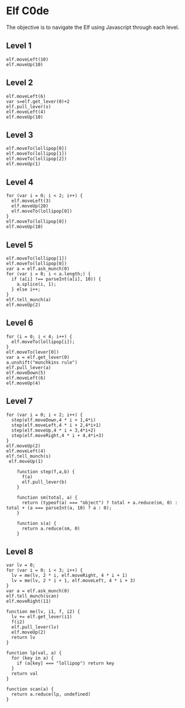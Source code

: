 # Elf C0de
The objective is to navigate the Elf using Javascript through each level.

## Level 1
```
elf.moveLeft(10)
elf.moveUp(10)
```
## Level 2
```
elf.moveLeft(6)
var s=elf.get_lever(0)+2
elf.pull_lever(s)
elf.moveLeft(4)
elf.moveUp(10)
```
## Level 3
```
elf.moveTo(lollipop[0])
elf.moveTo(lollipop[1])
elf.moveTo(lollipop[2])
elf.moveUp(1)
```
## Level 4
```
for (var i = 0; i < 2; i++) {
  elf.moveLeft(3)
  elf.moveUp(20)
  elf.moveTo(lollipop[0])
}
elf.moveTo(lollipop[0])
elf.moveUp(10)
```
## Level 5
```
elf.moveTo(lollipop[1])
elf.moveTo(lollipop[0])
var a = elf.ask_munch(0)
for (var i = 0; i < a.length;) {
  if (a[i] !== parseInt(a[i], 10)) {
    a.splice(i, 1);
  } else i++;
}
elf.tell_munch(a)
elf.moveUp(2)
```
## Level 6
```
for (i = 0; i < 4; i++) {
  elf.moveTo(lollipop[i]);
}
elf.moveTo(lever[0])
var a = elf.get_lever(0)
a.unshift("munchkins rule")
elf.pull_lever(a)
elf.moveDown(5)
elf.moveLeft(6)
elf.moveUp(4)
```
## Level 7
```
for (var i = 0; i < 2; i++) {
  step(elf.moveDown,4 * i + 1,4*i)
  step(elf.moveLeft,4 * i + 2,4*i+1)
  step(elf.moveUp,4 * i + 3,4*i+2)
  step(elf.moveRight,4 * i + 4,4*i+3)
}
elf.moveUp(2)
elf.moveLeft(4)
elf.tell_munch(s)
 elf.moveUp(1)

    function step(f,a,b) {
      f(a)
      elf.pull_lever(b)
    }

    function sm(total, a) {
      return (typeof(a) === "object") ? total + a.reduce(sm, 0) : total + (a === parseInt(a, 10) ? a : 0);
    }

    function s(a) {
      return a.reduce(sm, 0)
    }
```

## Level 8
    var lv = 0;
    for (var i = 0; i < 3; i++) {
      lv = me(lv, 2 * i, elf.moveRight, 4 * i + 1)
      lv = me(lv, 2 * i + 1, elf.moveLeft, 4 * i + 3)
    }
    var a = elf.ask_munch(0)
    elf.tell_munch(scan)
    elf.moveRight(11)

    function me(lv, i1, f, i2) {
      lv += elf.get_lever(i1)
      f(i2)
      elf.pull_lever(lv)
      elf.moveUp(2)
      return lv
    }

    function lp(val, a) {
      for (key in a) {
        if (a[key] === "lollipop") return key
      }
      return val
    }

    function scan(a) {
      return a.reduce(lp, undefined)
    }

<!--stackedit_data:
eyJoaXN0b3J5IjpbLTEyMTE3Mjg3MjEsOTc2OTIwODldfQ==
-->